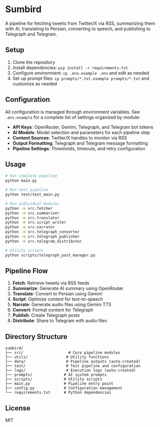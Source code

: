 # Sumbird

A pipeline for fetching tweets from Twitter/X via RSS, summarizing them with AI, translating to Persian, converting to speech, and publishing to Telegraph and Telegram.

## Setup

1. Clone the repository
2. Install dependencies: `pip install -r requirements.txt`
3. Configure environment: `cp .env.example .env` and edit as needed
4. Set up prompt files: `cp prompts/*.txt.example prompts/*.txt` and customize as needed

## Configuration

All configuration is managed through environment variables. See `.env.example` for a complete list of settings organized by module:

- **API Keys**: OpenRouter, Gemini, Telegraph, and Telegram bot tokens
- **AI Models**: Model selection and parameters for each pipeline step
- **Content Sources**: Twitter/X handles to monitor via RSS
- **Output Formatting**: Telegraph and Telegram message formatting
- **Pipeline Settings**: Thresholds, timeouts, and retry configuration

## Usage

```bash
# Run complete pipeline
python main.py

# Run test pipeline
python test/test_main.py

# Run individual modules
python -m src.fetcher
python -m src.summarizer
python -m src.translator
python -m src.script_writer
python -m src.narrator
python -m src.telegraph_converter
python -m src.telegraph_publisher
python -m src.telegram_distributer

# Utility scripts
python scripts/telegraph_post_manager.py
```

## Pipeline Flow

1. **Fetch**: Retrieve tweets via RSS feeds
2. **Summarize**: Generate AI summary using OpenRouter
3. **Translate**: Convert to Persian using Gemini
4. **Script**: Optimize content for text-to-speech
5. **Narrate**: Generate audio files using Gemini TTS
6. **Convert**: Format content for Telegraph
7. **Publish**: Create Telegraph posts
8. **Distribute**: Share to Telegram with audio files

## Directory Structure

```
sumbird/
├── src/                    # Core pipeline modules
├── utils/                 # Utility functions
├── data/                  # Pipeline outputs (auto-created)
├── test/                  # Test pipeline and configuration
├── logs/                  # Execution logs (auto-created)
├── prompts/              # AI system prompts
├── scripts/              # Utility scripts
├── main.py               # Pipeline entry point
├── config.py             # Configuration management
└── requirements.txt      # Python dependencies
```

## License

MIT